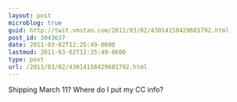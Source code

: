 ```yaml
---
layout: post
microblog: true
guid: http://twit.vmstan.com/2011/03/02/43014158429601792.html
post_id: 3043637
date: 2011-03-02T12:25:49-0600
lastmod: 2011-03-02T12:25:49-0600
type: post
url: /2011/03/02/43014158429601792.html
---
```

Shipping March 11? Where do I put my CC info?
